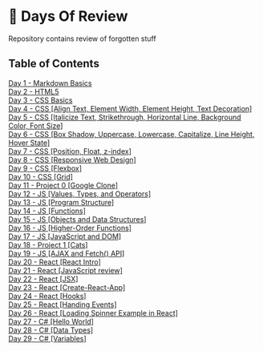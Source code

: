 # :100: Days Of Review

Repository contains review of forgotten stuff

## Table of Contents

[Day 1 - Markdown Basics](List/day-1/README.md)  
[Day 2 - HTML5](List/day-2/README.md)  
[Day 3 - CSS Basics](List/day-3/README.md)  
[Day 4 - CSS [Align Text, Element Width, Element Height, Text Decoration]](List/day-4/README.MD)  
[Day 5 - CSS [Italicize Text, Strikethrough, Horizontal Line, Background Color, Font Size]](List/day-5/README.MD)  
[Day 6 - CSS [Box Shadow, Uppercase, Lowercase, Capitalize, Line Height, Hover State]](List/day-6/README.MD)  
[Day 7 - CSS [Position, Float, z-index]](List/day-7/README.MD)  
[Day 8 - CSS [Responsive Web Design]](List/day-8/README.MD)  
[Day 9 - CSS [Flexbox]](List/day-9/README.MD)  
[Day 10 - CSS [Grid]](List/day-10/README.MD)  
[Day 11 - Project 0 [Google Clone]](List/day-11/README.MD)  
[Day 12 - JS [Values, Types, and Operators]](List/day-12/README.MD)  
[Day 13 - JS [Program Structure]](List/day-13/README.MD)  
[Day 14 - JS [Functions]](List/day-14/README.MD)  
[Day 15 - JS [Objects and Data Structures]](List/day-15/README.MD)  
[Day 16 - JS [Higher-Order Functions]](List/day-16/README.MD)  
[Day 17 - JS [JavaScript and DOM]](List/day-17/README.MD)  
[Day 18 - Project 1 [Cats]](List/day-18/README.MD)  
[Day 19 - JS [AJAX and Fetch() API]](List/day-19/README.MD)  
[Day 20 - React [React Intro]](List/day-20/README.MD)  
[Day 21 - React [JavaScript review]](List/day-21/README.MD)  
[Day 22 - React [JSX]](List/day-22/README.MD)  
[Day 23 - React [Create-React-App]](List/day-23/README.MD)  
[Day 24 - React [Hooks]](List/day-24/README.MD)  
[Day 25 - React [Handing Events]](List/day-25/README.MD)  
[Day 26 - React [Loading Spinner Example in React]](List/day-26/README.MD)  
[Day 27 - C# [Hello World]](List/day-27/README.MD)  
[Day 28 - C# [Data Types]](https://github.com/zrakhimov/100-days-of-review/tree/master/List/day-28)  
[Day 29 - C# [Variables]](https://github.com/zrakhimov/100-days-of-review/tree/master/List/day-29)
